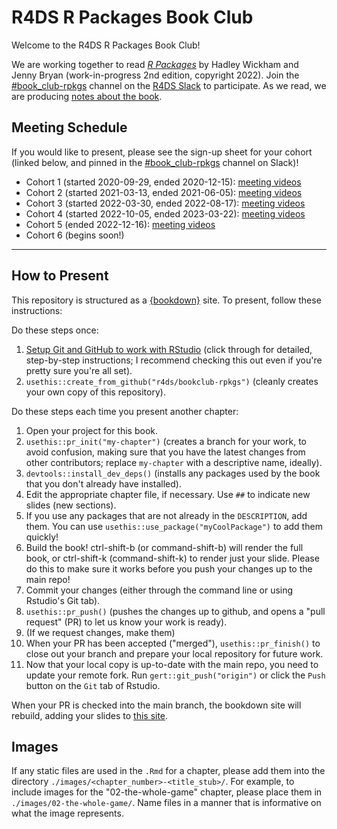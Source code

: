 # R4DS R Packages Book Club

Welcome to the R4DS R Packages Book Club!

We are working together to read [_R Packages_](https://r-pkgs.org/) by Hadley Wickham and Jenny Bryan (work-in-progress 2nd edition, copyright 2022).
Join the [#book_club-rpkgs](https://rfordatascience.slack.com/archives/C014C9F4DRS) channel on the [R4DS Slack](https://r4ds.io/join) to participate.
As we read, we are producing [notes about the book](https://r4ds.io/rpkgs).

## Meeting Schedule

If you would like to present, please see the sign-up sheet for your cohort (linked below, and pinned in the [#book_club-rpkgs](https://rfordatascience.slack.com/archives/C014C9F4DRS) channel on Slack)!

- Cohort 1 (started 2020-09-29, ended 2020-12-15): [meeting videos](https://youtube.com/playlist?list=PL3x6DOfs2NGiXMln8bxY7e0XgA5z1cp-8)
- Cohort 2 (started 2021-03-13, ended 2021-06-05): [meeting videos](https://youtube.com/playlist?list=PL3x6DOfs2NGhRtG2Oj1aI9mWTGY6KKUJB)
- Cohort 3 (started 2022-03-30, ended 2022-08-17): [meeting videos](https://youtube.com/playlist?list=PL3x6DOfs2NGi8NcKmNxw_Hk4-leUsivZv)
- Cohort 4 (started 2022-10-05, ended 2023-03-22): [meeting videos](https://youtube.com/playlist?list=PL3x6DOfs2NGhksG9nEcxtFD4ylI0LCMjZ)
- Cohort 5 (ended 2022-12-16): [meeting videos](https://www.youtube.com/playlist?list=PL3x6DOfs2NGhXh0_1fKhoPQ9sm4OAf8oV)
- Cohort 6 (begins soon!)

<hr>


## How to Present

This repository is structured as a [{bookdown}](https://CRAN.R-project.org/package=bookdown) site.
To present, follow these instructions:

Do these steps once:

1. [Setup Git and GitHub to work with RStudio](https://github.com/r4ds/bookclub-setup) (click through for detailed, step-by-step instructions; I recommend checking this out even if you're pretty sure you're all set).
2. `usethis::create_from_github("r4ds/bookclub-rpkgs")` (cleanly creates your own copy of this repository).

Do these steps each time you present another chapter:

1. Open your project for this book.
2. `usethis::pr_init("my-chapter")` (creates a branch for your work, to avoid confusion, making sure that you have the latest changes from other contributors; replace `my-chapter` with a descriptive name, ideally).
3. `devtools::install_dev_deps()` (installs any packages used by the book that you don't already have installed).
4. Edit the appropriate chapter file, if necessary. Use `##` to indicate new slides (new sections).
5. If you use any packages that are not already in the `DESCRIPTION`, add them. You can use `usethis::use_package("myCoolPackage")` to add them quickly!
6. Build the book! ctrl-shift-b (or command-shift-b) will render the full book, or ctrl-shift-k (command-shift-k) to render just your slide. Please do this to make sure it works before you push your changes up to the main repo!
7. Commit your changes (either through the command line or using Rstudio's Git tab).
8. `usethis::pr_push()` (pushes the changes up to github, and opens a "pull request" (PR) to let us know your work is ready).
9. (If we request changes, make them)
10. When your PR has been accepted ("merged"), `usethis::pr_finish()` to close out your branch and prepare your local repository for future work.
11. Now that your local copy is up-to-date with the main repo, you need to update your remote fork. Run `gert::git_push("origin")` or click the `Push` button on the `Git` tab of Rstudio.

When your PR is checked into the main branch, the bookdown site will rebuild, adding your slides to [this site](https://r4ds.io/rpkgs).

## Images

If any static files are used in the `.Rmd` for a chapter, please add them into the directory `./images/<chapter_number>-<title_stub>/`. For example, to include images for the "02-the-whole-game" chapter, please place them in `./images/02-the-whole-game/`. Name files in a manner that is informative on what the image represents. 
